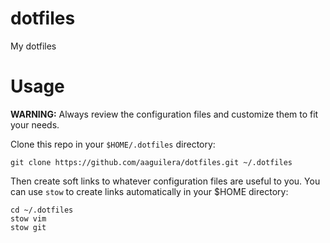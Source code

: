 # dotfiles

My dotfiles

# Usage

**WARNING:** Always review the configuration files and customize them to fit your needs.

Clone this repo in your `$HOME/.dotfiles` directory:

    git clone https://github.com/aaguilera/dotfiles.git ~/.dotfiles

Then create soft links to whatever configuration files are useful to you.
You can use `stow` to create links automatically in your $HOME directory:

    cd ~/.dotfiles
    stow vim
    stow git

